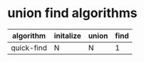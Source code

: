 # union find algorithms

| algorithm | initalize | union | find |
|-----------|-----------|-------|------|
| quick-find | N | N | 1 |

